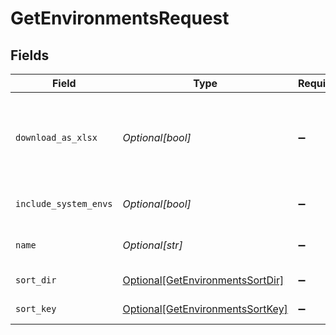 # GetEnvironmentsRequest


## Fields

| Field                                                                                 | Type                                                                                  | Required                                                                              | Description                                                                           |
| ------------------------------------------------------------------------------------- | ------------------------------------------------------------------------------------- | ------------------------------------------------------------------------------------- | ------------------------------------------------------------------------------------- |
| `download_as_xlsx`                                                                    | *Optional[bool]*                                                                      | :heavy_minus_sign:                                                                    | When true, the API will return an xlsx file, and pagination will be ignored           |
| `include_system_envs`                                                                 | *Optional[bool]*                                                                      | :heavy_minus_sign:                                                                    | include systems environments                                                          |
| `name`                                                                                | *Optional[str]*                                                                       | :heavy_minus_sign:                                                                    | Filter environments by name                                                           |
| `sort_dir`                                                                            | [Optional[GetEnvironmentsSortDir]](../../models/operations/getenvironmentssortdir.md) | :heavy_minus_sign:                                                                    | sorting direction                                                                     |
| `sort_key`                                                                            | [Optional[GetEnvironmentsSortKey]](../../models/operations/getenvironmentssortkey.md) | :heavy_minus_sign:                                                                    | Environment sort key                                                                  |